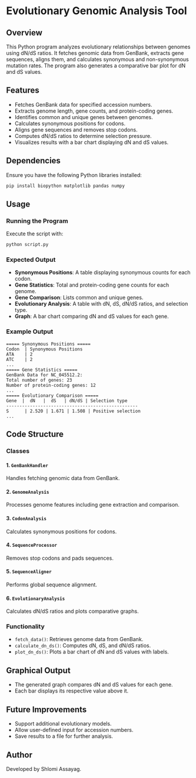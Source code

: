 # Evolutionary Genomic Analysis Tool

## Overview
This Python program analyzes evolutionary relationships between genomes using dN/dS ratios. It fetches genomic data from GenBank, extracts gene sequences, aligns them, and calculates synonymous and non-synonymous mutation rates. The program also generates a comparative bar plot for dN and dS values.

## Features
- Fetches GenBank data for specified accession numbers.
- Extracts genome length, gene counts, and protein-coding genes.
- Identifies common and unique genes between genomes.
- Calculates synonymous positions for codons.
- Aligns gene sequences and removes stop codons.
- Computes dN/dS ratios to determine selection pressure.
- Visualizes results with a bar chart displaying dN and dS values.

## Dependencies
Ensure you have the following Python libraries installed:
```bash
pip install biopython matplotlib pandas numpy
```

## Usage
### Running the Program
Execute the script with:
```bash
python script.py
```

### Expected Output
- **Synonymous Positions**: A table displaying synonymous counts for each codon.
- **Gene Statistics**: Total and protein-coding gene counts for each genome.
- **Gene Comparison**: Lists common and unique genes.
- **Evolutionary Analysis**: A table with dN, dS, dN/dS ratios, and selection type.
- **Graph**: A bar chart comparing dN and dS values for each gene.

### Example Output
```
===== Synonymous Positions =====
Codon  | Synonymous Positions
ATA    | 2
ATC    | 2
...
===== Gene Statistics =====
GenBank Data for NC_045512.2:
Total number of genes: 23
Number of protein-coding genes: 12
...
===== Evolutionary Comparison =====
Gene  |  dN   |  dS   | dN/dS | Selection type
--------------------------------------------------
S      | 2.520 | 1.671 | 1.508 | Positive selection
...
```

## Code Structure
### Classes
#### 1. `GenBankHandler`
Handles fetching genomic data from GenBank.
#### 2. `GenomeAnalysis`
Processes genome features including gene extraction and comparison.
#### 3. `CodonAnalysis`
Calculates synonymous positions for codons.
#### 4. `SequenceProcessor`
Removes stop codons and pads sequences.
#### 5. `SequenceAligner`
Performs global sequence alignment.
#### 6. `EvolutionaryAnalysis`
Calculates dN/dS ratios and plots comparative graphs.

### Functionality
- `fetch_data()`: Retrieves genome data from GenBank.
- `calculate_dn_ds()`: Computes dN, dS, and dN/dS ratios.
- `plot_dn_ds()`: Plots a bar chart of dN and dS values with labels.

## Graphical Output
- The generated graph compares dN and dS values for each gene.
- Each bar displays its respective value above it.

## Future Improvements
- Support additional evolutionary models.
- Allow user-defined input for accession numbers.
- Save results to a file for further analysis.

## Author
Developed by Shlomi Assayag.
